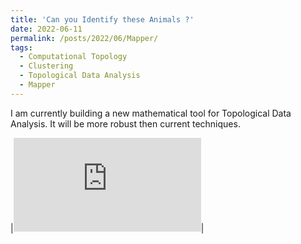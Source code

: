 ```yaml
---
title: 'Can you Identify these Animals ?'
date: 2022-06-11
permalink: /posts/2022/06/Mapper/
tags:
  - Computational Topology
  - Clustering
  - Topological Data Analysis
  - Mapper
---
```


I am currently building a new mathematical tool for Topological Data Analysis. It will be more robust then current techniques.

|![Figure 1]( https://pragup.github.io/images/animal_1.html)|   